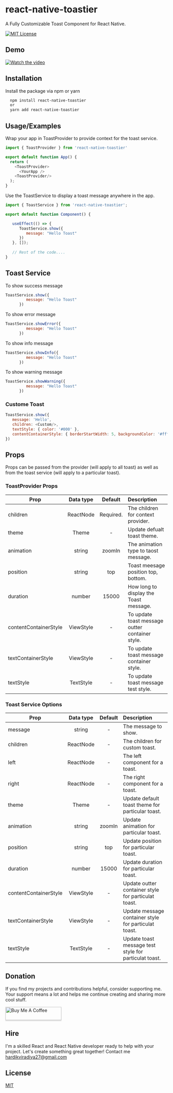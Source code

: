 # react-native-toastier
A Fully Customizable Toast Component for React Native.

[![MIT License](https://img.shields.io/badge/License-MIT-green.svg)](https://choosealicense.com/licenses/mit/)

## Demo
[![Watch the video](https://github.com/hardik27111/react-native-toastier/assets/61832417/29e16b65-435f-4a62-b450-9efcad48ebc0)](https://github.com/hardik27111/react-native-toastier/assets/61832417/e141e03c-67e7-42c6-8da1-a9dfb292b0f7)



## Installation

Install the package via npm or yarn

```bash
  npm install react-native-toastier
  or
  yarn add react-native-toastier
```

## Usage/Examples

Wrap your app in ToastProvider to provide context for the toast service.

```javascript
import { ToastProvider } from 'react-native-toastier'

export default function App() {
  return (
    <ToastProvider>
      <YourApp />
    <ToastProvider/>
  );
}
```

Use the ToastService to display a toast message anywhere in the app.

```javascript
import { ToastService } from 'react-native-toastier';

export default function Component() {

   useEffect(() => { 
      ToastService.show({ 
         message: "Hello Toast" 
      }) 
   }, []);
   
   // Rest of the code....
}
```

## Toast Service

To show success message
```javascript
ToastService.show({ 
         message: "Hello Toast" 
      }) 
```

To show error message
```javascript
ToastService.showError({ 
         message: "Hello Toast" 
      }) 
```

To show info message
```javascript
ToastService.showInfo({ 
         message: "Hello Toast" 
      }) 
```

To show warning message
```javascript
ToastService.showWarning({ 
         message: "Hello Toast" 
      }) 
```

### Custome Toast
```javascript
ToastService.show({ 
   message: 'Hello', 
   children: <Custom/>, 
   textStyle: { color: '#000' }, 
   contentContainerStyle: { borderStartWidth: 5, backgroundColor: '#fff', paddingLeft: 12, flex: 1, borderStartColor: theme.colors.green[300]} 
})
```

## Props

Props can be passed from the provider (will apply to all toast) as well as from the toast service (will apply to a particular toast).

### ToastProvider Props


| Prop          | Data type	  | Default  | Description |
| ------------- |:-------------:| :---------:| :-----|
| children      | ReactNode     | Required. | The children for context provider. |
| theme      | Theme     | - | Update defualt toast theme. |
| animation      | string     | zoomIn | The animation type to taost message. |
| position      | string     | top | Toast meesage position top, bottom. |
| duration      | number     | 15000 | How long to display the Toast message. |
| contentContainerStyle      | ViewStyle     | - | To update toast message outter container style. |
| textContainerStyle      | ViewStyle     | - | To update toast message container style. |
| textStyle      | TextStyle     | - | To update toast message test style. |

### Toast Service Options


| Prop          | Data type	  | Default  | Description |
| ------------- |:-------------:| :---------:| :-----|
| message      | string     | - | The message to show. |
| children      | ReactNode     | - | The children for custom  toast. |
| left      | ReactNode     | - | The left component for a toast. |
| right      | ReactNode     | - | The right component for a toast. |
| theme      | Theme     | - | Update default toast theme for particular toast. |
| animation      | string     | zoomIn | Update animation for particular toast. |
| position      | string     | top | Update position for particular toast. |
| duration      | number     | 15000 | Update duration for particular toast. |
| contentContainerStyle      | ViewStyle     | - | Update outter container style for particulat toast. |
| textContainerStyle      | ViewStyle     | - | Update message container style for particulat toast. |
| textStyle      | TextStyle     | - | Update toast message test style for particulat toast. |


## Donation
If you find my projects and contributions helpful, consider supporting me. Your support means a lot and helps me continue creating and sharing more cool stuff.

<a href="https://www.buymeacoffee.com/hardikviradiya" target="_blank"><img src="https://www.buymeacoffee.com/assets/img/custom_images/orange_img.png" alt="Buy Me A Coffee" style="height: 41px !important;width: 174px !important;box-shadow: 0px 3px 2px 0px rgba(190, 190, 190, 0.5) !important;-webkit-box-shadow: 0px 3px 2px 0px rgba(190, 190, 190, 0.5) !important;" ></a>

## Hire

I'm a skilled React and React Native developer ready to help with your project. Let's create something great together!
Contact me <a herf='mailto:hardikviradiya27@gmail.com'>hardikviradiya27@gmail.com</a>

## License

[MIT](https://choosealicense.com/licenses/mit/)

